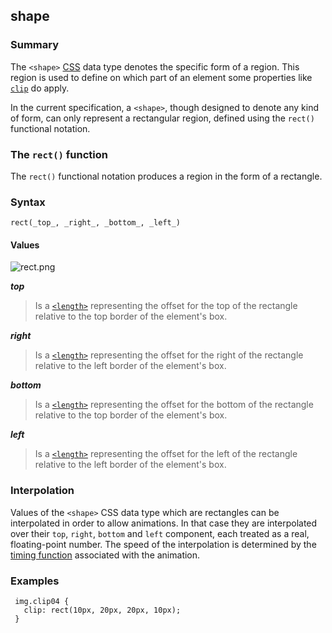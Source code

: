 ## shape

### Summary

The `<shape>` [CSS][0] data type denotes the specific form of a region. This region is used to define on which part of an element some properties like [`clip`][1] do apply.

In the current specification, a `<shape>`, though designed to denote any kind of form, can only represent a rectangular region, defined using the `rect()` functional notation.

### The `rect()` function

The `rect()` functional notation produces a region in the form of a rectangle.

### Syntax

    rect(_top_, _right_, _bottom_, _left_)
    

#### Values

![rect.png](/@api/deki/files/5730/=rect.png)

**_top_**

> Is a [`<length>`][2] representing the offset for the top of the rectangle relative to the top border of the element's box.

**_right_**

> Is a [`<length>`][2] representing the offset for the right of the rectangle relative to the left border of the element's box.

**_bottom_**

> Is a [`<length>`][2] representing the offset for the bottom of the rectangle relative to the top border of the element's box.

**_left_**

> Is a [`<length>`][2] representing the offset for the left of the rectangle relative to the left border of the element's box.

### Interpolation

Values of the `<shape>` CSS data type which are rectangles can be interpolated in order to allow animations. In that case they are interpolated over their `top`, `right`, `bottom` and `left` component, each treated as a real, floating-point number. The speed of the interpolation is determined by the [timing function][3] associated with the animation.

### Examples

     img.clip04 { 
       clip: rect(10px, 20px, 20px, 10px);
     }
    



[0]: https://developer.mozilla.org/en/CSS "CSS"
[1]: https://developer.mozilla.org/en/docs/Web/CSS/clip
[2]: https://developer.mozilla.org/en/docs/Web/CSS/length
[3]: https://developer.mozilla.org/en/CSS/timing-function "timing-function"